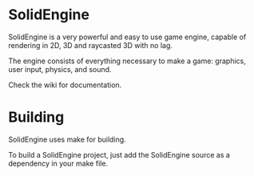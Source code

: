 # SolidEngine

SolidEngine is a very powerful and easy to use game engine, capable of rendering in 2D, 3D and raycasted 3D with no lag.

The engine consists of everything necessary to make a game: graphics, user input, physics, and sound.

Check the wiki for documentation.

# Building

SolidEngine uses make for building.

To build a SolidEngine project, just add the SolidEngine source as a dependency in your make file.
